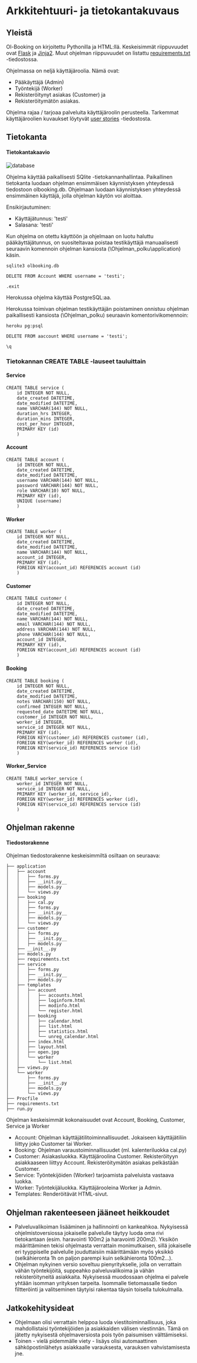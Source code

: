 # Arkkitehtuuri- ja tietokantakuvaus

## Yleistä

Ol-Booking on kirjoitettu Pythonilla ja HTML:llä. Keskeisimmät riippuvuudet ovat [Flask](http://flask.pocoo.org/docs/1.0/) ja [Jinja2](http://jinja.pocoo.org/docs/2.10/). Muut ohjelman riippuvuudet on listattu [requirements.txt](https://github.com/sokkanen/TSOHA_OL_Booking/blob/master/requirements.txt) -tiedostossa.

Ohjelmassa on neljä käyttäjäroolia. Nämä ovat:
* Pääkäyttäjä (Admin)
* Työntekijä (Worker)
* Rekisteröitynyt asiakas (Customer) ja
* Rekisteröitymätön asiakas.

Ohjelma rajaa / tarjoaa palveluita käyttäjäroolin perusteella. Tarkemmat käyttäjäroolien kuvaukset löytyvät [user stories](https://github.com/sokkanen/TSOHA_OL_Booking/blob/master/documentation/userstories.md) -tiedostosta.
## Tietokanta

#### Tietokantakaavio

![database](https://github.com/sokkanen/TSOHA_OL_Booking/blob/master/documentation/Images/tietokanta.jpg)

Ohjelma käyttää paikallisesti SQlite -tietokannanhallintaa. Paikallinen tietokanta luodaan ohjelman ensimmäisen käynnistyksen yhteydessä tiedostoon olbooking.db. Ohjelmaan luodaan käynnistyksen yhteydessä ensimmäinen käyttäjä, jolla ohjelman käytön voi aloittaa.

Ensikirjautuminen:
* Käyttäjätunnus: 'testi'
* Salasana: 'testi'

Kun ohjelma on otettu käyttöön ja ohjelmaan on luotu haluttu pääkäyttäjätunnus, on suositeltavaa poistaa testikäyttäjä manuaalisesti seuraavin komennoin ohjelman kansiosta (\Ohjelman_polku\application\) käsin.
```
sqlite3 olbooking.db
```
```
DELETE FROM Account WHERE username = 'testi';
```
```
.exit
```

Herokussa ohjelma käyttää PostgreSQL:aa.

Herokussa toimivan ohjelman testikäyttäjän poistaminen onnistuu ohjelman paikallisesti kansiosta (\Ohjelman_polku\) seuraavin komentorivikomennoin:
```
heroku pg:psql
```
```
DELETE FROM aaccount WHERE username = 'testi';
```
```
\q
```

### Tietokannan CREATE TABLE -lauseet tauluittain

#### Service
```
CREATE TABLE service (
	id INTEGER NOT NULL, 
	date_created DATETIME, 
	date_modified DATETIME, 
	name VARCHAR(144) NOT NULL, 
	duration_hrs INTEGER, 
	duration_mins INTEGER, 
	cost_per_hour INTEGER, 
	PRIMARY KEY (id)
	)
```
#### Account
```
CREATE TABLE account (
	id INTEGER NOT NULL, 
	date_created DATETIME, 
	date_modified DATETIME, 
	username VARCHAR(144) NOT NULL, 
	password VARCHAR(144) NOT NULL, 
	role VARCHAR(10) NOT NULL, 
	PRIMARY KEY (id), 
	UNIQUE (username)
	)
```
#### Worker
```
CREATE TABLE worker (
	id INTEGER NOT NULL, 
	date_created DATETIME, 
	date_modified DATETIME, 
	name VARCHAR(144) NOT NULL, 
	account_id INTEGER, 
	PRIMARY KEY (id), 
	FOREIGN KEY(account_id) REFERENCES account (id)
	)
```
#### Customer
```
CREATE TABLE customer (
	id INTEGER NOT NULL, 
	date_created DATETIME, 
	date_modified DATETIME, 
	name VARCHAR(144) NOT NULL, 
	email VARCHAR(144) NOT NULL, 
	address VARCHAR(144) NOT NULL, 
	phone VARCHAR(144) NOT NULL, 
	account_id INTEGER, 
	PRIMARY KEY (id), 
	FOREIGN KEY(account_id) REFERENCES account (id)
	)
```
#### Booking
```
CREATE TABLE booking (
	id INTEGER NOT NULL, 
	date_created DATETIME, 
	date_modified DATETIME, 
	notes VARCHAR(150) NOT NULL, 
	confirmed INTEGER NOT NULL, 
	requested_date DATETIME NOT NULL, 
	customer_id INTEGER NOT NULL, 
	worker_id INTEGER, 
	service_id INTEGER NOT NULL, 
	PRIMARY KEY (id), 
	FOREIGN KEY(customer_id) REFERENCES customer (id), 
	FOREIGN KEY(worker_id) REFERENCES worker (id), 
	FOREIGN KEY(service_id) REFERENCES service (id)
	)
```
#### Worker_Service
```
CREATE TABLE worker_service (
	worker_id INTEGER NOT NULL, 
	service_id INTEGER NOT NULL, 
	PRIMARY KEY (worker_id, service_id), 
	FOREIGN KEY(worker_id) REFERENCES worker (id), 
	FOREIGN KEY(service_id) REFERENCES service (id)
	)
```
## Ohjelman rakenne

#### Tiedostorakenne

Ohjelman tiedostorakenne keskeisimmiltä osiltaan on seuraava:
```
├── application
│   ├── account
│   │   ├── forms.py
│   │   ├── __init.py__
│   │   ├── models.py
│   │   └── views.py
│   ├── booking
│   │   ├── cal.py
│   │   ├── forms.py
│   │   ├── __init.py__
│   │   ├── models.py
│   │   └── views.py
│   ├── customer
│   │   ├── forms.py
│   │   ├── __init.py__
│   │   ├── models.py
│   ├── __init__.py
│   ├── models.py
│   ├── requirements.txt
│   ├── service
│   │   ├── forms.py
│   │   ├── __init.py__
│   │   ├── models.py
│   ├── templates
│   │   ├── account
│   │   │   ├── accounts.html
│   │   │   ├── loginform.html
│   │   │   ├── modinfo.html
│   │   │   └── register.html
│   │   ├── booking
│   │   │   ├── calendar.html
│   │   │   ├── list.html
│   │   │   ├── statistics.html
│   │   │   └── unreg_calendar.html
│   │   ├── index.html
│   │   ├── layout.html
│   │   ├── open.jpg
│   │   └── worker
│   │       └── list.html
│   ├── views.py
│   └── worker
│       ├── forms.py
│       ├── __init__.py
│       ├── models.py
│       └── views.py
├── Procfile
├── requirements.txt
├── run.py
```

Ohjelman keskeisimmät kokonaisuudet ovat Account, Booking, Customer, Service ja Worker
* Account: Ohjelman käyttäjätilitoiminnallisuudet. Jokaiseen käyttäjätiliin liittyy joko Customer tai Worker.
* Booking: Ohjelman varaustoiminnallisuudet (ml. kalenteriluokka cal.py)
* Customer: Asiakasluokka. Käyttäjäroolina Customer. Rekisteröityyn asiakkaaseen liittyy Account. Rekisteröitymätön asiakas pelkästään Customer.
* Service: Työntekijöiden (Worker) tarjoamista palveluista vastaava luokka.
* Worker: Työntekijäluokka. Käyttäjärooleina Worker ja Admin.
* Templates: Renderöitävät HTML-sivut.

## Ohjelman rakenteeseen jääneet heikkoudet

* Palveluvalikoiman lisääminen ja hallinnointi on kankeahkoa. Nykyisessä ohjelmistoversiossa jokaiselle palvelulle täytyy luoda oma rivi tietokantaan (esim. haravointi 100m2 ja haravointi 200m2). Yksikön määrittäminen tekisi ohjelmasta verrattain monimutkaisen, sillä jokaiselle eri tyyppiselle palvelulle jouduttaisiin määrittämään myös yksikkö (selkähieronta 1h on paljon parempi kuin selkähieronta 100m2...).
* Ohjelman nykyinen versio soveltuu pienyritykselle, jolla on verrattain vähän työntekijöitä, suppeahko palveluvalikoima ja vähän rekisteröityneitä asiakkaita. Nykyisessä muodossaan ohjelma ei palvele yhtään isomman yrityksen tarpeita. Isommalle tietomassalle tiedon filtteröinti ja valitseminen täytyisi rakentaa täysin toisella tulokulmalla.

## Jatkokehitysideat

* Ohjelmaan olisi verrattain helppoa luoda viestitoiminnallisuus, joka mahdollistaisi työntekijöiden ja asiakkaiden välisen viestinnän. Tämä on jätetty nykyisestä ohjelmaversiosta pois työn paisumisen välttämiseksi.
* Toinen - vielä pidemmälle viety - lisäys olisi automaattinen sähköpostinlähetys asiakkaalle varauksesta, varauksen vahvistamisesta jne.

